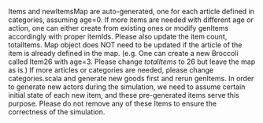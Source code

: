 Items and newItemsMap are auto-generated, one for each article defined in categories, assuming age=0. 
If more items are needed with different age or action, one can either create from existing ones or modify genItems accordingly with proper itemIds. 
Please also update the item count, totalItems. Map object does NOT need to be updated if the article of the item is already defined in the map. 
(e.g. One can create a new Broccoli called Item26 with age=3. Please change *totalItems* to 26 but leave the map as is.)
If more articles or categories are needed, please change categories.scala and generate new goods first and rerun genItems. 
In order to generate new actors during the simulation, we need to assume certain initial state of each new item, and these pre-generated items serve this purpose. 
Please do not remove any of these Items to ensure the correctness of the simulation. 
